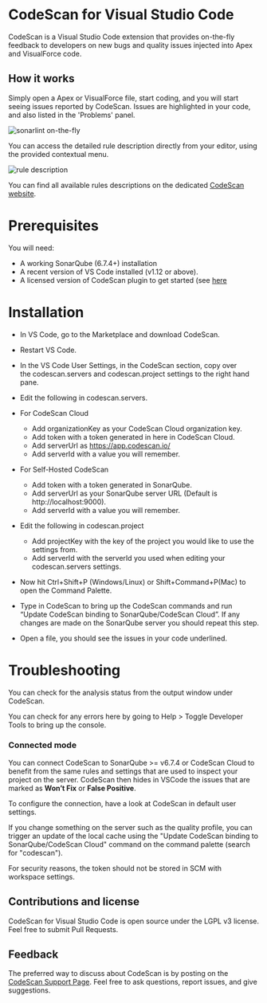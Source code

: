 # CodeScan for Visual Studio Code

CodeScan is a Visual Studio Code extension that provides on-the-fly feedback to developers on new bugs and quality issues injected into Apex and VisualForce code.

## How it works

Simply open a Apex or VisualForce file, start coding, and you will start seeing issues reported by CodeScan. Issues are highlighted in your code, and also listed in the 'Problems' panel.

![sonarlint on-the-fly](images/sonarlint-vscode.gif)

You can access the detailed rule description directly from your editor, using the provided contextual menu.

![rule description](images/sonarlint-rule-description.gif)

You can find all available rules descriptions on the dedicated [CodeScan website](http://www.code-scan.com/tutorials/vscode).

# Prerequisites
You will need:

* A working SonarQube (6.7.4+) installation
* A recent version of VS Code installed (v1.12 or above).
* A licensed version of CodeScan plugin to get started (see <a href="https://www.code-scan.com/overview/installing-all/" >here</a>

# Installation

* In VS Code, go to the Marketplace and download CodeScan.

* Restart VS Code.

* In the VS Code User Settings, in the CodeScan section, copy over the codescan.servers and codescan.project settings to the right hand pane.

* Edit the following in codescan.servers.

* For CodeScan Cloud

    - Add organizationKey as your CodeScan Cloud organization key.
    - Add token with a token generated in here in CodeScan Cloud.
    - Add serverUrl as https://app.codescan.io/
    - Add serverId with a value you will remember.

* For Self-Hosted CodeScan

    - Add token with a token generated in SonarQube.
    - Add serverUrl as your SonarQube server URL (Default is http://localhost:9000).
    - Add serverId with a value you will remember.

* Edit the following in codescan.project
    - Add projectKey with the key of the project you would like to use the settings from.
    - Add serverId with the serverId you used when editing your codescan.servers settings.

* Now hit Ctrl+Shift+P (Windows/Linux) or Shift+Command+P(Mac) to open the Command Palette.

* Type in CodeScan to bring up the CodeScan commands and run “Update CodeScan binding to SonarQube/CodeScan Cloud”. If any changes are made on the SonarQube server you should repeat this step.

* Open a file, you should see the issues in your code underlined.

# Troubleshooting

You can check for the analysis status from the output window under CodeScan.

You can check for any errors here by going to Help > Toggle Developer Tools to bring up the console.

### Connected mode

You can connect CodeScan to SonarQube >= v6.7.4 or CodeScan Cloud to benefit from the same rules and settings that are used to inspect your project on the server. CodeScan then hides in VSCode the issues that are marked as **Won’t Fix** or **False Positive**.

To configure the connection, have a look at CodeScan in default user settings.

If you change something on the server such as the quality profile, you can trigger an update of the local cache using the "Update CodeScan binding to SonarQube/CodeScan Cloud" command on the command palette (search for "codescan").

For security reasons, the token should not be stored in SCM with workspace settings.

## Contributions and license

CodeScan for Visual Studio Code is open source under the LGPL v3 license. Feel free to submit Pull Requests.

## Feedback

The preferred way to discuss about CodeScan is by posting on the [CodeScan Support Page](http://www.code-scan.com/help/support). Feel free to ask questions, report issues, and give suggestions.
